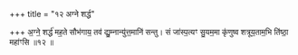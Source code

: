 +++
title = "१२ अग्ने शर्द्ध"

+++
अ॒ग्ने॒ शर्द्ध॑ मह॒ते सौभ॑गाय॒ तव॑ द्यु॒म्नान्यु॑त्त॒मानि॑ सन्तु। सं जा॑स्प॒त्यꣳ सु॒यम॒मा कृ॑णुष्व शत्रूय॒ताम॒भि ति॑ष्ठा॒ महा॑ꣳसि ॥१२ ॥